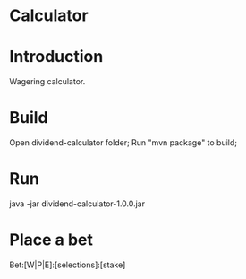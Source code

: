 Calculator
=================
# Introduction

Wagering calculator.

# Build
Open dividend-calculator folder;
Run "mvn package" to build;

# Run
java -jar dividend-calculator-1.0.0.jar

# Place a bet
Bet:[W|P|E]:[selections]:[stake]

